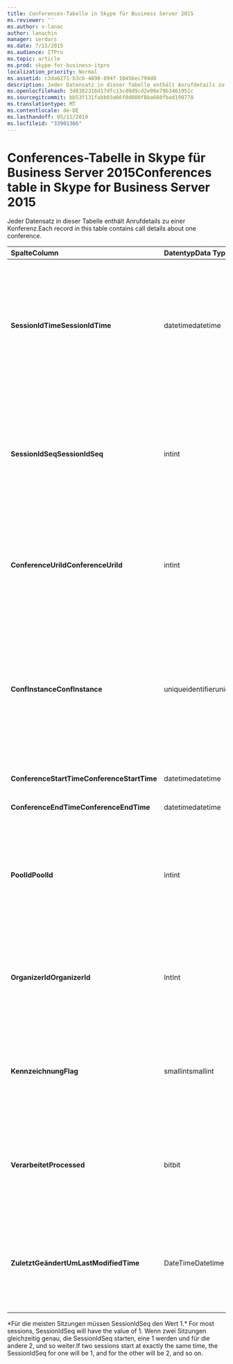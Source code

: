 ```yaml
---
title: Conferences-Tabelle in Skype für Business Server 2015
ms.reviewer: ''
ms.author: v-lanac
author: lanachin
manager: serdars
ms.date: 7/15/2015
ms.audience: ITPro
ms.topic: article
ms.prod: skype-for-business-itpro
localization_priority: Normal
ms.assetid: c3da6271-b3c6-4898-894f-10456ec794d0
description: Jeder Datensatz in dieser Tabelle enthält Anrufdetails zu einer Konferenz.
ms.openlocfilehash: 3d8382316d17dfc13cd0d9cd2e98e79b3461951c
ms.sourcegitcommit: bb53f131fabb03a66f0d000f8ba668fbad190778
ms.translationtype: MT
ms.contentlocale: de-DE
ms.lasthandoff: 05/11/2019
ms.locfileid: "33901366"
---
```

# <a name="conferences-table-in-skype-for-business-server-2015"></a><span data-ttu-id="3e11a-103">Conferences-Tabelle in Skype für Business Server 2015</span><span class="sxs-lookup"><span data-stu-id="3e11a-103">Conferences table in Skype for Business Server 2015</span></span>
 
<span data-ttu-id="3e11a-104">Jeder Datensatz in dieser Tabelle enthält Anrufdetails zu einer Konferenz.</span><span class="sxs-lookup"><span data-stu-id="3e11a-104">Each record in this table contains call details about one conference.</span></span>
  
|<span data-ttu-id="3e11a-105">**Spalte**</span><span class="sxs-lookup"><span data-stu-id="3e11a-105">**Column**</span></span>|<span data-ttu-id="3e11a-106">**Datentyp**</span><span class="sxs-lookup"><span data-stu-id="3e11a-106">**Data Type**</span></span>|<span data-ttu-id="3e11a-107">**Schlüssel/Index**</span><span class="sxs-lookup"><span data-stu-id="3e11a-107">**Key/Index**</span></span>|<span data-ttu-id="3e11a-108">**Details**</span><span class="sxs-lookup"><span data-stu-id="3e11a-108">**Details**</span></span>|
|:-----|:-----|:-----|:-----|
|<span data-ttu-id="3e11a-109">**SessionIdTime**</span><span class="sxs-lookup"><span data-stu-id="3e11a-109">**SessionIdTime**</span></span> <br/> |<span data-ttu-id="3e11a-110">datetime</span><span class="sxs-lookup"><span data-stu-id="3e11a-110">datetime</span></span>  <br/> |<span data-ttu-id="3e11a-111">Primary</span><span class="sxs-lookup"><span data-stu-id="3e11a-111">Primary</span></span>  <br/> |<span data-ttu-id="3e11a-112">Uhrzeit, zu die Konferenz Anforderung vom CDR-Agent gesammelt wurde.</span><span class="sxs-lookup"><span data-stu-id="3e11a-112">Time that the conference request was captured by the CDR agent.</span></span> <span data-ttu-id="3e11a-113">Nur als Primärschlüssel verwendet, um eine Instanz der Konferenz eindeutig zu identifizieren.</span><span class="sxs-lookup"><span data-stu-id="3e11a-113">Used only as a primary key to uniquely identify a conference instance.</span></span>  <br/> |
|<span data-ttu-id="3e11a-114">**SessionIdSeq**</span><span class="sxs-lookup"><span data-stu-id="3e11a-114">**SessionIdSeq**</span></span> <br/> |<span data-ttu-id="3e11a-115">int</span><span class="sxs-lookup"><span data-stu-id="3e11a-115">int</span></span>  <br/> |<span data-ttu-id="3e11a-116">Primary</span><span class="sxs-lookup"><span data-stu-id="3e11a-116">Primary</span></span>  <br/> |<span data-ttu-id="3e11a-117">ID-Nummer, um die Sitzung zu identifizieren.</span><span class="sxs-lookup"><span data-stu-id="3e11a-117">ID number to identify the session.</span></span> <span data-ttu-id="3e11a-118">In Verbindung mit **SessionIdTime** verwendet, um eine Instanz der Konferenz eindeutig zu identifizieren.</span><span class="sxs-lookup"><span data-stu-id="3e11a-118">Used in conjunction with **SessionIdTime** to uniquely identify a conference instance.</span></span> * <br/> |
|<span data-ttu-id="3e11a-119">**ConferenceUriId**</span><span class="sxs-lookup"><span data-stu-id="3e11a-119">**ConferenceUriId**</span></span> <br/> |<span data-ttu-id="3e11a-120">int</span><span class="sxs-lookup"><span data-stu-id="3e11a-120">int</span></span>  <br/> |<span data-ttu-id="3e11a-121">Ausländisch</span><span class="sxs-lookup"><span data-stu-id="3e11a-121">Foreign</span></span>  <br/> |<span data-ttu-id="3e11a-122">Konferenz-URI.</span><span class="sxs-lookup"><span data-stu-id="3e11a-122">Conference URI.</span></span> <span data-ttu-id="3e11a-123">[ConferenceUris-Tabelle in Skype für Business Server 2015](conferenceuris.md) Weitere Informationen finden Sie.</span><span class="sxs-lookup"><span data-stu-id="3e11a-123">See the [ConferenceUris table in Skype for Business Server 2015](conferenceuris.md) for more information.</span></span> <br/> |
|<span data-ttu-id="3e11a-124">**ConfInstance**</span><span class="sxs-lookup"><span data-stu-id="3e11a-124">**ConfInstance**</span></span> <br/> |<span data-ttu-id="3e11a-125">uniqueidentifier</span><span class="sxs-lookup"><span data-stu-id="3e11a-125">uniqueidentifier</span></span>  <br/> | <br/> |<span data-ttu-id="3e11a-126">Nützlich für wiederkehrende Konferenzen. Jede Instanz einer wiederkehrenden Konferenz hat die gleiche **ConferenceUri**, aber es muss eine andere **ConfInstance**.</span><span class="sxs-lookup"><span data-stu-id="3e11a-126">Useful for recurring conferences; each instance of a recurring conference has the same **ConferenceUri**, but will have a different **ConfInstance**.</span></span> <br/> |
|<span data-ttu-id="3e11a-127">**ConferenceStartTime**</span><span class="sxs-lookup"><span data-stu-id="3e11a-127">**ConferenceStartTime**</span></span> <br/> |<span data-ttu-id="3e11a-128">datetime</span><span class="sxs-lookup"><span data-stu-id="3e11a-128">datetime</span></span>  <br/> | <br/> |<span data-ttu-id="3e11a-129">Startzeitpunkt der Konferenz.</span><span class="sxs-lookup"><span data-stu-id="3e11a-129">Conference start time.</span></span>  <br/> |
|<span data-ttu-id="3e11a-130">**ConferenceEndTime**</span><span class="sxs-lookup"><span data-stu-id="3e11a-130">**ConferenceEndTime**</span></span> <br/> |<span data-ttu-id="3e11a-131">datetime</span><span class="sxs-lookup"><span data-stu-id="3e11a-131">datetime</span></span>  <br/> | <br/> |<span data-ttu-id="3e11a-132">Startzeitpunkt der Konferenz.</span><span class="sxs-lookup"><span data-stu-id="3e11a-132">Conference start time.</span></span>  <br/> |
|<span data-ttu-id="3e11a-133">**PoolId**</span><span class="sxs-lookup"><span data-stu-id="3e11a-133">**PoolId**</span></span> <br/> |<span data-ttu-id="3e11a-134">int</span><span class="sxs-lookup"><span data-stu-id="3e11a-134">int</span></span>  <br/> |<span data-ttu-id="3e11a-135">Ausländisch</span><span class="sxs-lookup"><span data-stu-id="3e11a-135">Foreign</span></span>  <br/> |<span data-ttu-id="3e11a-136">ID-Nummer, um den Pool zu identifizieren, in dem die Konferenz erfasst wurde.</span><span class="sxs-lookup"><span data-stu-id="3e11a-136">ID number to identify the pool in which the conference was captured.</span></span> <span data-ttu-id="3e11a-137">Finden Sie weitere Informationen der [Pools-Tabelle](pools.md) .</span><span class="sxs-lookup"><span data-stu-id="3e11a-137">See the [Pools table](pools.md) for more information.</span></span> <br/> |
|<span data-ttu-id="3e11a-138">**OrganizerId**</span><span class="sxs-lookup"><span data-stu-id="3e11a-138">**OrganizerId**</span></span> <br/> |<span data-ttu-id="3e11a-139">Int</span><span class="sxs-lookup"><span data-stu-id="3e11a-139">Int</span></span>  <br/> |<span data-ttu-id="3e11a-140">Ausländisch</span><span class="sxs-lookup"><span data-stu-id="3e11a-140">Foreign</span></span>  <br/> |<span data-ttu-id="3e11a-141">ID-Nummer zum Identifizieren des Organisators URI der Konferenz.</span><span class="sxs-lookup"><span data-stu-id="3e11a-141">ID number to identify the organizer URI of this conference.</span></span> <span data-ttu-id="3e11a-142">Finden Sie in der [Tabelle Benutzer](users.md) Weitere Informationen.</span><span class="sxs-lookup"><span data-stu-id="3e11a-142">See the [Users table](users.md) for more information.</span></span> <br/> |
|<span data-ttu-id="3e11a-143">**Kennzeichnung**</span><span class="sxs-lookup"><span data-stu-id="3e11a-143">**Flag**</span></span> <br/> |<span data-ttu-id="3e11a-144">smallint</span><span class="sxs-lookup"><span data-stu-id="3e11a-144">smallint</span></span>  <br/> || <span data-ttu-id="3e11a-145">Eine Bitmaske, die Konferenz Attribute enthält.</span><span class="sxs-lookup"><span data-stu-id="3e11a-145">A bit mask that contains Conference Attributes.</span></span> <span data-ttu-id="3e11a-146">Mögliche Werte:</span><span class="sxs-lookup"><span data-stu-id="3e11a-146">Possible values are:</span></span> <br/>  <span data-ttu-id="3e11a-147">0 x 01</span><span class="sxs-lookup"><span data-stu-id="3e11a-147">0X01</span></span> <br/>  <span data-ttu-id="3e11a-148">Synthetische</span><span class="sxs-lookup"><span data-stu-id="3e11a-148">Synthetic</span></span> <br/>  <span data-ttu-id="3e11a-149">Transaktion</span><span class="sxs-lookup"><span data-stu-id="3e11a-149">Transaction</span></span> <br/> |
|<span data-ttu-id="3e11a-150">**Verarbeitet**</span><span class="sxs-lookup"><span data-stu-id="3e11a-150">**Processed**</span></span> <br/> |<span data-ttu-id="3e11a-151">bit</span><span class="sxs-lookup"><span data-stu-id="3e11a-151">bit</span></span>  <br/> ||<span data-ttu-id="3e11a-152">Ein internes Feld vom Überwachungsdienst verwendet.</span><span class="sxs-lookup"><span data-stu-id="3e11a-152">Internal field used by the Monitoring service.</span></span>  <br/> <span data-ttu-id="3e11a-153">Dieses Feld wurde in Microsoft Lync Server 2013 eingeführt.</span><span class="sxs-lookup"><span data-stu-id="3e11a-153">This field was introduced in Microsoft Lync Server 2013.</span></span>  <br/> |
|<span data-ttu-id="3e11a-154">**ZuletztGeändertUm**</span><span class="sxs-lookup"><span data-stu-id="3e11a-154">**LastModifiedTime**</span></span> <br/> |<span data-ttu-id="3e11a-155">DateTime</span><span class="sxs-lookup"><span data-stu-id="3e11a-155">Datetime</span></span>  <br/> ||<span data-ttu-id="3e11a-156">Für die interne Verwendung durch den Überwachungsdienst.</span><span class="sxs-lookup"><span data-stu-id="3e11a-156">For internal use by the Monitoring service.</span></span>  <br/> <span data-ttu-id="3e11a-157">Dieses Feld wurde in Skype für Business Server 2015 eingeführt.</span><span class="sxs-lookup"><span data-stu-id="3e11a-157">This field was introduced in Skype for Business Server 2015.</span></span>  <br/> |
   
<span data-ttu-id="3e11a-158">\*Für die meisten Sitzungen müssen SessionIdSeq den Wert 1.</span><span class="sxs-lookup"><span data-stu-id="3e11a-158">\* For most sessions, SessionIdSeq will have the value of 1.</span></span> <span data-ttu-id="3e11a-159">Wenn zwei Sitzungen gleichzeitig genau, die SessionIdSeq starten, eine 1 werden und für die andere 2, und so weiter.</span><span class="sxs-lookup"><span data-stu-id="3e11a-159">If two sessions start at exactly the same time, the SessionIdSeq for one will be 1, and for the other will be 2, and so on.</span></span>
  

